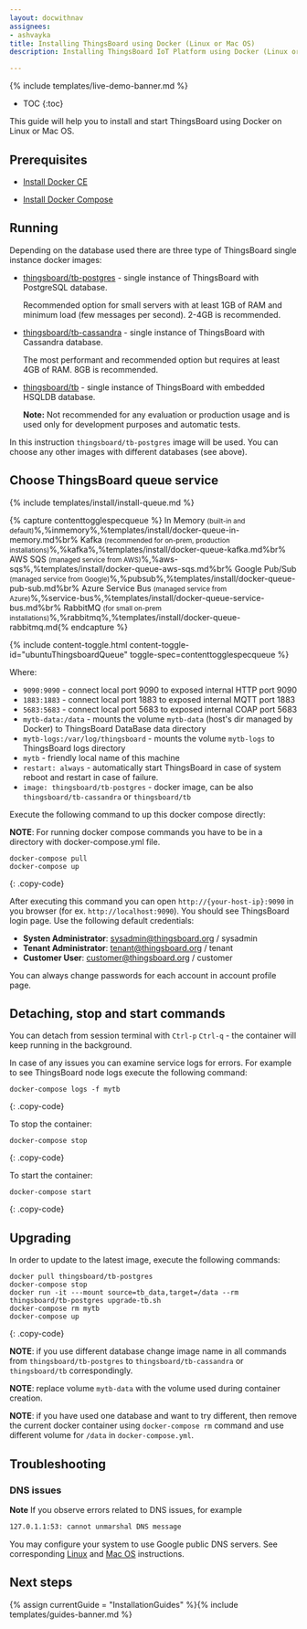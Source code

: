 ```yaml
---
layout: docwithnav
assignees:
- ashvayka
title: Installing ThingsBoard using Docker (Linux or Mac OS)
description: Installing ThingsBoard IoT Platform using Docker (Linux or Mac OS)

---
```


{% include templates/live-demo-banner.md %}

* TOC
{:toc}

This guide will help you to install and start ThingsBoard using Docker on Linux or Mac OS.


## Prerequisites

- [Install Docker CE](https://docs.docker.com/engine/installation/)

- [Install Docker Compose](https://docs.docker.com/compose/install/)

## Running

Depending on the database used there are three type of ThingsBoard single instance docker images:

* [thingsboard/tb-postgres](https://hub.docker.com/r/thingsboard/tb-postgres/) - single instance of ThingsBoard with PostgreSQL database.
    
    Recommended option for small servers with at least 1GB of RAM and minimum load (few messages per second). 2-4GB is recommended.
* [thingsboard/tb-cassandra](https://hub.docker.com/r/thingsboard/tb-cassandra/) - single instance of ThingsBoard with Cassandra database. 
    
    The most performant and recommended option but requires at least 4GB of RAM. 8GB is recommended.  
* [thingsboard/tb](https://hub.docker.com/r/thingsboard/tb/) - single instance of ThingsBoard with embedded HSQLDB database. 
    
    **Note:** Not recommended for any evaluation or production usage and is used only for development purposes and automatic tests. 
    
In this instruction `thingsboard/tb-postgres` image will be used. You can choose any other images with different databases (see above).

## Choose ThingsBoard queue service

{% include templates/install/install-queue.md %}

{% capture contenttogglespecqueue %}
In Memory <small>(built-in and default)</small>%,%inmemory%,%templates/install/docker-queue-in-memory.md%br%
Kafka <small>(recommended for on-prem, production installations)</small>%,%kafka%,%templates/install/docker-queue-kafka.md%br%
AWS SQS <small>(managed service from AWS)</small>%,%aws-sqs%,%templates/install/docker-queue-aws-sqs.md%br%
Google Pub/Sub <small>(managed service from Google)</small>%,%pubsub%,%templates/install/docker-queue-pub-sub.md%br%
Azure Service Bus <small>(managed service from Azure)</small>%,%service-bus%,%templates/install/docker-queue-service-bus.md%br%
RabbitMQ <small>(for small on-prem installations)</small>%,%rabbitmq%,%templates/install/docker-queue-rabbitmq.md{% endcapture %}

{% include content-toggle.html content-toggle-id="ubuntuThingsboardQueue" toggle-spec=contenttogglespecqueue %} 

Where: 
    
- `9090:9090`            - connect local port 9090 to exposed internal HTTP port 9090
- `1883:1883`            - connect local port 1883 to exposed internal MQTT port 1883    
- `5683:5683`            - connect local port 5683 to exposed internal COAP port 5683 
- `mytb-data:/data`      - mounts the volume `mytb-data` (host's dir managed by Docker) to ThingsBoard DataBase data directory
- `mytb-logs:/var/log/thingsboard`   - mounts the volume `mytb-logs` to ThingsBoard logs directory
- `mytb`             - friendly local name of this machine
- `restart: always`        - automatically start ThingsBoard in case of system reboot and restart in case of failure.
- `image: thingsboard/tb-postgres`          - docker image, can be also `thingsboard/tb-cassandra` or `thingsboard/tb`

Execute the following command to up this docker compose directly:

**NOTE**: For running docker compose commands you have to be in a directory with docker-compose.yml file. 

```
docker-compose pull
docker-compose up
```
{: .copy-code}

    
After executing this command you can open `http://{your-host-ip}:9090` in you browser (for ex. `http://localhost:9090`). You should see ThingsBoard login page.
Use the following default credentials:

- **Systen Administrator**: sysadmin@thingsboard.org / sysadmin
- **Tenant Administrator**: tenant@thingsboard.org / tenant
- **Customer User**: customer@thingsboard.org / customer
    
You can always change passwords for each account in account profile page.

## Detaching, stop and start commands

You can detach from session terminal with `Ctrl-p` `Ctrl-q` - the container will keep running in the background.

In case of any issues you can examine service logs for errors.
For example to see ThingsBoard node logs execute the following command:

```
docker-compose logs -f mytb
```
{: .copy-code}

To stop the container:

```
docker-compose stop
```
{: .copy-code}

To start the container:

```
docker-compose start
```
{: .copy-code}

## Upgrading

In order to update to the latest image, execute the following commands:

```
docker pull thingsboard/tb-postgres
docker-compose stop
docker run -it ---mount source=tb_data,target=/data --rm thingsboard/tb-postgres upgrade-tb.sh
docker-compose rm mytb
docker-compose up
```
{: .copy-code}

**NOTE**: if you use different database change image name in all commands from `thingsboard/tb-postgres` to `thingsboard/tb-cassandra` or `thingsboard/tb` correspondingly.

**NOTE**: replace volume `mytb-data` with the volume used during container creation. 

**NOTE**: if you have used one database and want to try different, then remove the current docker container using `docker-compose rm` command and use different volume for `/data` in `docker-compose.yml`.
 

## Troubleshooting

### DNS issues

**Note** If you observe errors related to DNS issues, for example

```bash
127.0.1.1:53: cannot unmarshal DNS message
```

You may configure your system to use Google public DNS servers. 
See corresponding [Linux](https://developers.google.com/speed/public-dns/docs/using#linux) and [Mac OS](https://developers.google.com/speed/public-dns/docs/using#mac_os) instructions.


## Next steps

{% assign currentGuide = "InstallationGuides" %}{% include templates/guides-banner.md %}
